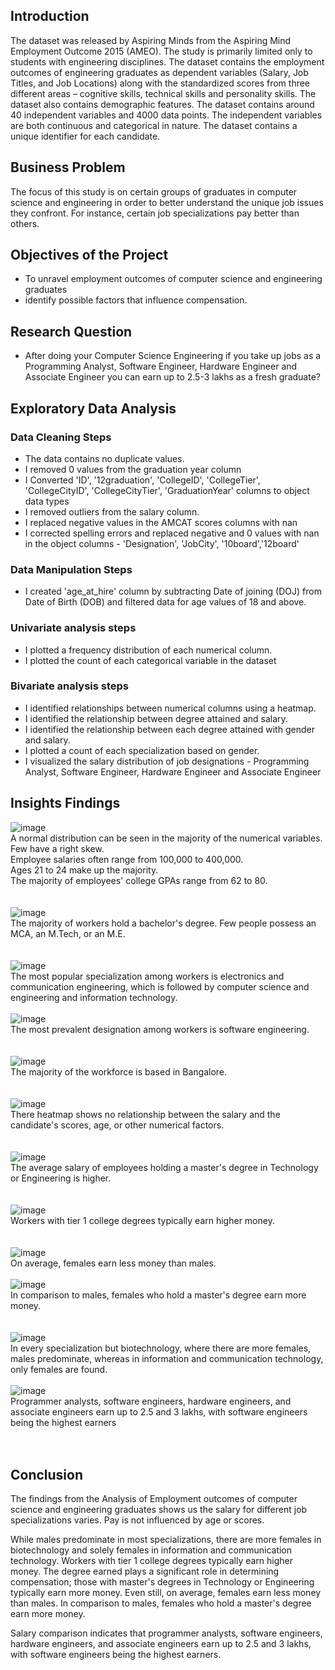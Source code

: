 ## Introduction
The dataset was released by Aspiring Minds from the Aspiring Mind Employment Outcome 2015 (AMEO). The study is primarily limited  only to students with engineering disciplines. The dataset contains the employment outcomes of engineering graduates as dependent variables (Salary, Job Titles, and Job Locations) along with the standardized scores from three different areas – cognitive skills, technical skills and personality skills. The dataset also contains demographic features. The dataset  contains  around  40 independent variables and 4000 data points. The independent variables are both continuous and categorical in nature. The dataset contains a unique identifier for each candidate.
## Business Problem
The focus of this study is on certain groups of graduates in computer science and engineering in order to better understand the unique job issues they confront. For instance, certain job specializations pay better than others.
## Objectives of the Project
* To unravel employment outcomes of computer science and engineering graduates
* identify possible factors that influence compensation.
## Research Question
* After doing your Computer Science Engineering if you take up jobs as a Programming Analyst, Software Engineer, Hardware Engineer and Associate Engineer you can earn up to 2.5-3 lakhs as a fresh graduate?
## Exploratory Data Analysis
### Data Cleaning Steps
* The data contains no duplicate values. 
* I removed 0  values from the graduation year column
* I Converted 'ID', '12graduation', 'CollegeID', 'CollegeTier', 'CollegeCityID', 'CollegeCityTier', 'GraduationYear' columns to object data types
* I removed outliers from the salary column. 
* I replaced negative values in the AMCAT scores columns with nan
* I corrected spelling errors and replaced negative and 0 values with nan in the object columns - 'Designation', 'JobCity', '10board','12board'
### Data Manipulation Steps
* I created 'age_at_hire' column by subtracting  Date of joining (DOJ) from Date of Birth (DOB) and filtered data for age values of 18 and above.
### Univariate analysis steps
* I plotted a frequency distribution of each numerical column.
* I plotted the count of each categorical variable in the dataset
### Bivariate analysis steps
* I identified relationships between numerical columns using a heatmap.
* I identified the relationship  between degree attained and salary.
* I identified the relationship between each degree attained with gender and salary.
* I plotted a count of each specialization based on gender.
* I visualized the salary distribution of job designations - Programming Analyst, Software Engineer, Hardware Engineer and Associate Engineer
## Insights Findings
![image](https://github.com/amiegirl/Analysis_of_AMCAT_Data/assets/81017006/3b6727a0-75c8-4d26-b6d2-ec7e6d075d78)<br>
A normal distribution can be seen in the majority of the numerical variables. Few have a right skew.<br>
Employee salaries often range from 100,000 to 400,000.<br>
Ages 21 to 24 make up the majority.<br>
The majority of employees' college GPAs range from 62 to 80.<br>
<br>
<br>
![image](https://github.com/amiegirl/Analysis_of_AMCAT_Data/assets/81017006/c649abaf-36ec-402b-8b46-bfa30b9ad409)<br>
The majority of workers hold a bachelor's degree. Few people possess an MCA, an M.Tech, or an M.E.<br>
<br>
<br>
![image](https://github.com/amiegirl/Analysis_of_AMCAT_Data/assets/81017006/5b189685-b310-47ac-b068-867833335a5e)<br>
The most popular specialization among workers is electronics and communication engineering, which is followed by computer science and engineering and information technology.
<br>
<br>
![image](https://github.com/amiegirl/Analysis_of_AMCAT_Data/assets/81017006/a093d2a2-2771-4c4a-99ce-a69dc1c794d8)<br>
The most prevalent designation among workers is software engineering.<br>
<br>
<br>
![image](https://github.com/amiegirl/Analysis_of_AMCAT_Data/assets/81017006/9282c9b5-27d9-45f7-a753-fd8619292c3f)<br>
The majority of the workforce is based in Bangalore.<br>
<br>
<br>
![image](https://github.com/amiegirl/Analysis_of_AMCAT_Data/assets/81017006/603ee3bc-956c-4cc1-a369-98f2e8c1236b)<br>
There heatmap shows no relationship between the salary and the candidate's scores, age, or other numerical factors.<br>
<br>
<br>
![image](https://github.com/amiegirl/Analysis_of_AMCAT_Data/assets/81017006/35f772f3-3304-4f10-8d32-b53b8d19919b)<br>
The average salary of employees holding a master's degree in Technology or Engineering is higher.<br>
<br>
<br>
![image](https://github.com/amiegirl/Analysis_of_AMCAT_Data/assets/81017006/b86f7ced-4308-49d9-bf21-a96bf2c6d761)<br>
Workers with tier 1 college degrees typically earn higher money.<br>
<br>
<br>
![image](https://github.com/amiegirl/Analysis_of_AMCAT_Data/assets/81017006/bf54f1f9-ee05-4443-b2b3-d6559c3331b2)<br>
On average, females earn less money than males.<br>
<br>
![image](https://github.com/amiegirl/Analysis_of_AMCAT_Data/assets/81017006/fad2377b-ef51-44de-accf-f68962ec5c4d)<br>
In comparison to males, females who hold a master's degree earn more money.<br>
<br>
<br>
![image](https://github.com/amiegirl/Analysis_of_AMCAT_Data/assets/81017006/90afc3f2-17a3-40ed-9a9b-a91e9b0aa2af)<br>
In every specialization but biotechnology, where there are more females, males predominate, whereas in information and communication technology, only females are found.
<br>
<br>
![image](https://github.com/amiegirl/Analysis_of_AMCAT_Data/assets/81017006/74601076-0f6e-483c-a6bb-6a0ef765883c)<br>
Programmer analysts, software engineers, hardware engineers, and associate engineers earn up to 2.5 and 3 lakhs, with software engineers being the highest earners<br>
<br>
<br>
## Conclusion
The findings from the Analysis of Employment outcomes of computer science and engineering graduates shows us the salary for different job specializations varies. Pay is not influenced by age or scores.

While males predominate in most specializations, there are more females in biotechnology and solely females in information and communication technology. Workers with tier 1 college degrees typically earn higher money. The degree earned plays a significant role in determining compensation; those with master's degrees in Technology or Engineering typically earn more money. Even still, on average, females earn less money than males. In comparison to males, females who hold a master's degree earn more money.

Salary comparison indicates that programmer analysts, software engineers, hardware engineers, and associate engineers earn up to 2.5 and 3 lakhs, with software engineers being the highest earners.

